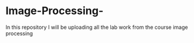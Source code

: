 # Image-Processing-
In this repository I will be uploading all the lab work from the course image processing
